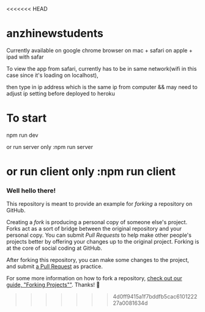 <<<<<<< HEAD
# anzhinewstudents
Currently available on google chrome browser on mac + safari on apple + ipad with safar

To view the app from safari, currently has to be in same network(wifi in this case since it's loading on localhost),

then type in ip address which is the same ip from computer && may need to adjust ip setting before deployed to heroku

# To start
npm run dev

or run server only :npm run server

or run client only :npm run client
=======
### Well hello there!

This repository is meant to provide an example for *forking* a repository on GitHub.

Creating a *fork* is producing a personal copy of someone else's project. Forks act as a sort of bridge between the original repository and your personal copy. You can submit *Pull Requests* to help make other people's projects better by offering your changes up to the original project. Forking is at the core of social coding at GitHub.

After forking this repository, you can make some changes to the project, and submit [a Pull Request](https://github.com/octocat/Spoon-Knife/pulls) as practice.

For some more information on how to fork a repository, [check out our guide, "Forking Projects""](http://guides.github.com/overviews/forking/). Thanks! :sparkling_heart:
>>>>>>> 4d0ff9415a1f7bddfb5cac610122227a0081634d
